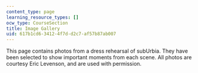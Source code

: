 ```yaml
---
content_type: page
learning_resource_types: []
ocw_type: CourseSection
title: Image Gallery
uid: 617b1cd6-3412-4f7d-d2c7-af57b87ab007
---
```


This page contains photos from a dress rehearsal of subUrbia. They have been selected to show important moments from each scene. All photos are courtesy Eric Levenson, and are used with permission.